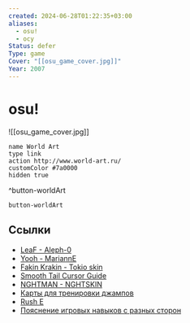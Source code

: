 ```yaml
---
created: 2024-06-28T01:22:35+03:00
aliases:
  - osu!
  - осу
Status: defer
Type: game
Cover: "[[osu_game_cover.jpg]]"
Year: 2007
---
```


# osu!

![[osu_game_cover.jpg]]

```button
name World Art
type link
action http://www.world-art.ru/
customColor #7a0000
hidden true
```
^button-worldArt

`button-worldArt`


## Ссылки

 - [LeaF - Aleph-0](https://youtu.be/XpA6JqvBBGk?si=mpUlYbGavOuwySsu)
 - [Yooh - MariannE](https://youtu.be/SzRzOqHJZcA?si=6_am7M1AJi0srVDZ)
 - [Fakin Krakin - Tokio skin](https://youtu.be/dJiy2efkGi4?si=lts4y5lNNOcb6-oc)
 - [Smooth Tail Cursor Guide](https://youtu.be/3r9AdrSHQSs?si=gcu0HxCjwWQv9Fuw)
 - [NGHTMAN - NGHTSKIN](https://youtu.be/zczBDmPPekQ?si=lG5j-1BiW3IZGBKz)
 - [Карты для тренировки джампов](https://youtu.be/XLMiuREikjM?si=JTrRiqLti6m8K6Z5)
 - [Rush E](https://youtu.be/WL_dlWLPEtE?si=x_h8nutJ43f3pc30)
 - [Пояснение игровых навыков с разных сторон](https://youtu.be/uc99yWeP1h4?si=cfHqJeFZ0g5IyplA)